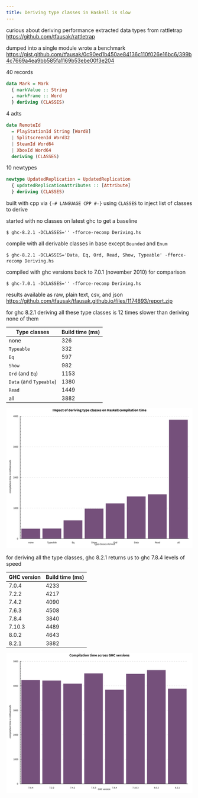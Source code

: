 ```yaml
---
title: Deriving type classes in Haskell is slow
---
```


curious about deriving performance
extracted data types from rattletrap
<https://github.com/tfausak/rattletrap>

dumped into a single module
wrote a benchmark
<https://gist.github.com/tfausak/0c90ed1b450ae84136c110f026e16bc6/399b4c7669a4ea9bb585fa1169b53ebe00f3e204>

40 records

``` haskell
data Mark = Mark
  { markValue :: String
  , markFrame :: Word
  } deriving (CLASSES)
```

4 adts

``` haskell
data RemoteId
  = PlayStationId String [Word8]
  | SplitscreenId Word32
  | SteamId Word64
  | XboxId Word64
  deriving (CLASSES)
```

10 newtypes

``` haskell
newtype UpdatedReplication = UpdatedReplication
  { updatedReplicationAttributes :: [Attribute]
  } deriving (CLASSES)
```

built with cpp via `{-# LANGUAGE CPP #-}`
using `CLASSES` to inject list of classes to derive

started with no classes on latest ghc to get a baseline

``` shell
$ ghc-8.2.1 -DCLASSES='' -fforce-recomp Deriving.hs
```

compile with all derivable classes in base
except `Bounded` and `Enum`

``` shell
$ ghc-8.2.1 -DCLASSES='Data, Eq, Ord, Read, Show, Typeable' -fforce-recomp Deriving.hs
```

compiled with ghc versions back to 7.0.1 (november 2010) for comparison

``` shell
$ ghc-7.0.1 -DCLASSES='' -fforce-recomp Deriving.hs
```

results available as raw, plain text, csv, and json
<https://github.com/tfausak/tfausak.github.io/files/1174893/report.zip>

for ghc 8.2.1
deriving all these type classes is 12 times slower than deriving none of them

Type classes            | Build time (ms)
---                     | ---
none                    | 326
`Typeable`              | 332
`Eq`                    | 597
`Show`                  | 982
`Ord` (and `Eq`)        | 1153
`Data` (and `Typeable`) | 1380
`Read`                  | 1449
all                     | 3882

![](/static/images/2017/08/09/deriving-performance.svg)

for deriving all the type classes,
ghc 8.2.1 returns us to ghc 7.8.4 levels of speed

GHC version | Build time (ms)
---         | ---
7.0.4       | 4233
7.2.2       | 4217
7.4.2       | 4090
7.6.3       | 4508
7.8.4       | 3840
7.10.3      | 4489
8.0.2       | 4643
8.2.1       | 3882

![](/static/images/2017/08/09/ghc-performance.svg)
